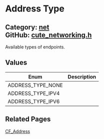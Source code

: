[](../header.md ':include')

# Address Type

Category: [net](https://github.com/RandyGaul/cute_framework/blob/master/docs/api_reference?id=net)  
GitHub: [cute_networking.h](https://github.com/RandyGaul/cute_framework/blob/master/include/cute_networking.h)  
---

Available types of endpoints.

## Values

Enum | Description
--- | ---
ADDRESS_TYPE_NONE | 
ADDRESS_TYPE_IPV4 | 
ADDRESS_TYPE_IPV6 | 

## Related Pages

[CF_Address](https://github.com/RandyGaul/cute_framework/blob/master/docs/net/cf_address.md)  
